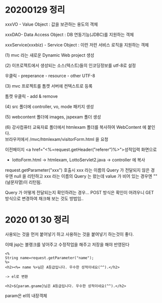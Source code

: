 # 20200129 정리

xxxVO - Value Object : 값을 보관하는 용도의 객체

xxxDAO- Data Access Object : DB 연동기능(JDBC)를 지원하는 객체

xxxService(xxxbiz) - Service Object : 이런 저런 서비스 로직을 지원하는 객체



(1) mvc 라는 새로운 Dynamic Web project 생성

(2) 이프로젝트에서 생성되는 소스(텍스트)들의 인코딩정보를 utf-8로 설정

우클릭 - preperance - resource - other UTF-8

(3) mvc 프로젝트를 톰캣 서버에 컨텍스트로 등록

톰캣 우클릭 - add & remove 

(4) src 폴더에 controller, vo, mode 패키지 생성

(5) webcontent 폴더에 images, jspexam 폴더 생성

(6) 강사컴퓨터 교육자료 폴더에서 htmlexam 폴더를 복사하여 WebContent 에 붙인다.   
         브라우저에서 /mvc/htmlexam/visitorForm.html 을 요청



이전페이지 <a href="<%=request.getHeader("referer")%>">성적입력 화면으로</a>



   - lottoForm.html -> htmlexam, LottoServlet2.java -> controller 에 복사

   request.getParameter("xxx") 호출시 xxx 라는 이름의 Query 가 전달되지 않은 경우엔
   null 을 리턴하고 xxx 라는 이름의 Query 는 왔는데 value 가 비어 있는 경우엔 
   ""(널문자열)이 리턴됨.

   Query 가 어떻게 전달되는지 확인하려는 경우...
   POST 방식은 확인이 어려우니 GET 방식으로 변경하여 채크해 보는 것도 방법임..
      



# 2020 01 30 정리

사용되는 것을 먼저 붙어넣기 하고 사용하는 것을 붙여넣기 하는것이 좋다. 

이때 jsp는 블랭크를 넣어주고 수정작업을 해주고 저장을 해야 반영된다



```
<% 
String name=request.getParameter("name");
%>
<h2><%= name %>님은 A등급입니다. 우수한 성적이네요(^^).</h2>

-> el로 변환

<h2>${param.gname}님은 A등급입니다. 우수한 성적이네요(^^).</h2>
```

param은 el의 내장객체 

